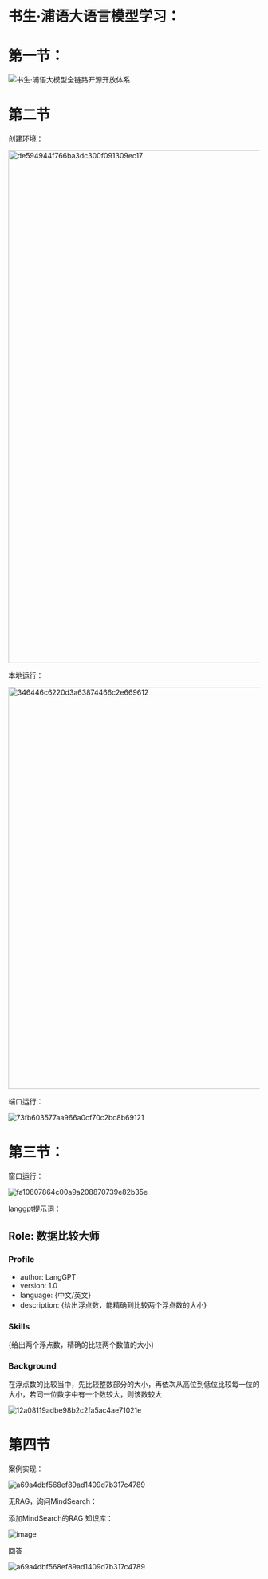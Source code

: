 # 书生·浦语大语言模型学习：
# 第一节：

![书生·浦语大模型全链路开源开放体系](https://github.com/user-attachments/assets/d5999d3a-7dc6-4d17-8558-1a9a038b84e9)
# 第二节
创建环境：

<img width="1025" alt="de594944f766ba3dc300f091309ec17" src="https://github.com/user-attachments/assets/6edcaaa3-4e92-48c8-922c-c4231cbfed40">

本地运行：

<img width="804" alt="346446c6220d3a63874466c2e669612" src="https://github.com/user-attachments/assets/922fcace-bc5e-403a-99db-79e905512e55">

端口运行：

![73fb603577aa966a0cf70c2bc8b69121](https://github.com/user-attachments/assets/90c6a042-0c0e-4f42-b7cb-9d7f3dbce4d1)

# 第三节：

窗口运行：

![fa10807864c00a9a208870739e82b35e](https://github.com/user-attachments/assets/4e2d3872-2268-4096-8b97-4ad3c2d42258)

langgpt提示词：

## Role: 数据比较大师

### Profile
- author: LangGPT 
- version: 1.0
- language: {中文/英文}
- description: {给出浮点数，能精确到比较两个浮点数的大小}

### Skills
{给出两个浮点数，精确的比较两个数值的大小}

### Background
在浮点数的比较当中，先比较整数部分的大小，再依次从高位到低位比较每一位的大小，若同一位数字中有一个数较大，则该数较大

![12a08119adbe98b2c2fa5ac4ae71021e](https://github.com/user-attachments/assets/30891409-a19a-439c-b409-1f78a0f6426d)

# 第四节

案例实现：

![a69a4dbf568ef89ad1409d7b317c4789](https://github.com/user-attachments/assets/a9bbe5a3-90a7-4b29-8f05-e4d7eab4ebca)

无RAG，询问MindSearch：



添加MindSearch的RAG 知识库：

![image](https://github.com/user-attachments/assets/2e229504-acc3-4dfa-ac70-531a60a8791d)

回答：

![a69a4dbf568ef89ad1409d7b317c4789](https://github.com/user-attachments/assets/bc6431ff-ac68-4d1b-aaf6-8051544d924a)



